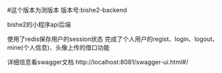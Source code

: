 #这个版本为测版本 版本号:bishe2-backend

bishe2的小程序api后端

使用了redis保存用户的session状态
完成了个人用户的regist、login、logout、mine(个人信息)、头像上传的借口功能

详细信息看swagger文档 http://localhost:8081/swagger-ui.html#/